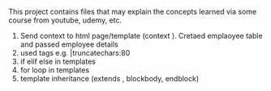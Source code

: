 This project contains files that may explain the concepts learned via some course from youtube, udemy, etc. 

1) Send context to html page/template  (context ). Cretaed emplaoyee table and passed employee details
2) used tags e.g. |truncatechars:80
3) if elif else in templates 
4) for loop in templates 
5) template inheritance (extends , blockbody, endblock) 